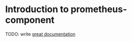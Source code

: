 # Introduction to prometheus-component

TODO: write [great documentation](http://jacobian.org/writing/what-to-write/)
